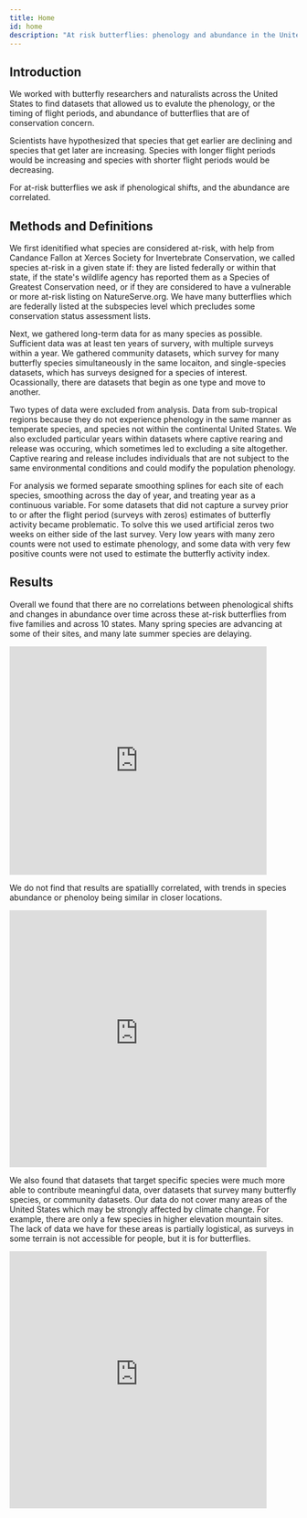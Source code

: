 ```yaml
---
title: Home
id: home
description: "At risk butterflies: phenology and abundance in the United States"
---
```


## Introduction

We worked with butterfly researchers and naturalists across the United States to find datasets that allowed us to evalute the phenology, or the timing of flight periods, and abundance of butterflies that are of conservation concern.

Scientists have hypothesized that species that get earlier are declining and species that get later are increasing. Species with longer flight periods would be increasing and species with shorter flight periods would be decreasing.

For at-risk butterflies we ask if phenological shifts, and the abundance are correlated.

## Methods and Definitions

We first idenitified what species are considered at-risk, with help from Candance Fallon at Xerces Society for Invertebrate Conservation, we called species at-risk in a given state if: they are listed federally or within that state, if the state's wildlife agency has reported them as a Species of Greatest Conservation need, or if they are considered to have a vulnerable or more at-risk listing on NatureServe.org. We have many butterflies which are federally listed at the subspecies level which precludes some conservation status assessment lists.

Next, we gathered long-term data for as many species as possible. Sufficient data was at least ten years of survery, with multiple surveys within a year. We gathered community datasets, which survey for many butterfly species simultaneously in the same locaiton, and single-species datasets, which has surveys designed for a species of interest. Ocassionally, there are datasets that begin as one type and move to another.

Two types of data were excluded from analysis. Data from sub-tropical regions because they do not experience phenology in the same manner as temperate species, and species not within the continental United States. We also excluded particular years within datasets where captive rearing and release was occuring, which sometimes led to excluding a site altogether. Captive rearing and release includes individuals that are not subject to the same environmental conditions and could modify the population phenology.

For analysis we formed separate smoothing splines for each site of each species, smoothing across the day of year, and treating year as a continuous variable. For some datasets that did not capture a survey prior to or after the flight period (surveys with zeros) estimates of butterfly activity became problematic. To solve this we used artificial zeros two weeks on either side of the last survey. Very low years with many zero counts were not used to estimate phenology, and some data with very few positive counts were not used to estimate the butterfly activity index.


## Results
Overall we found that there are no correlations between phenological shifts and changes in abundance over time across these at-risk butterflies from five families and across 10 states. Many spring species are advancing at some of their sites, and many late summer species are delaying.

<iframe height="400" width="450" frameborder="no" src="https://kking.shinyapps.io/Multispecies/"> </iframe>

We do not find that results are spatiallly correlated, with trends in species abundance or phenoloy being similar in closer locations.

<iframe src="https://wsuniv.maps.arcgis.com/apps/instant/basic/index.html?appid=e3ccf346c38d47e6b901cded95474c77" width="450" height="450" frameborder="0" style="border:0" allowfullscreen> </iframe>

We also found that datasets that target specific species were much more able to contribute meaningful data, over datasets that survey many butterfly species, or community datasets. Our data do not cover many areas of the United States which may be strongly affected by climate change. For example, there are only a few species in higher elevation mountain sites. The lack of data we have for these areas is partially logistical, as surveys in some terrain is not accessible for people, but it is for butterflies.

<iframe src="https://wsuniv.maps.arcgis.com/apps/instant/basic/index.html?appid=e3ccf346c38d47e6b901cded95474c77" width="450" height="450" frameborder="0" style="border:0" allowfullscreen> </iframe>